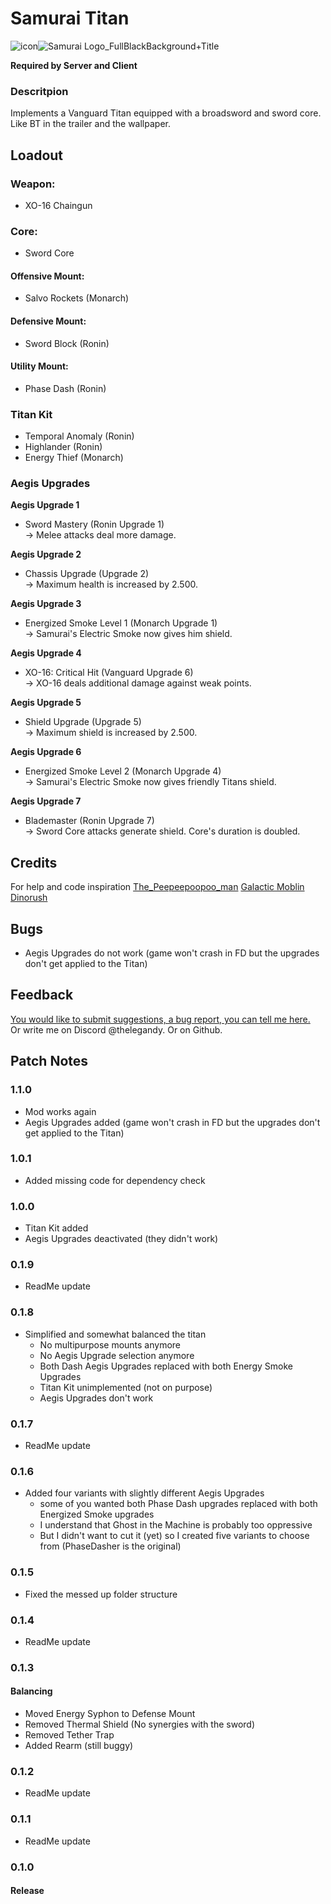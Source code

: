 # Samurai Titan
![icon](https://github.com/user-attachments/assets/87f67669-ce5b-413f-a1ed-39c808fe35fe)![Samurai Logo_FullBlackBackground+Title](https://github.com/user-attachments/assets/9ae4f55d-c066-4edb-b5e5-a34d2cb75680)



**Required by Server and Client**


### Descritpion
Implements a Vanguard Titan equipped with a broadsword and sword core. <br>
Like BT in the trailer and the wallpaper.


## Loadout
### Weapon:
- XO-16 Chaingun


### Core:
- Sword Core


#### Offensive Mount:
- Salvo Rockets (Monarch)

#### Defensive Mount:
- Sword Block (Ronin)

#### Utility Mount:
- Phase Dash (Ronin)


### Titan Kit
- Temporal Anomaly (Ronin)
- Highlander (Ronin)
- Energy Thief (Monarch)


### Aegis Upgrades
**Aegis Upgrade 1**
- Sword Mastery (Ronin Upgrade 1) <br>
-> Melee attacks deal more damage.

**Aegis Upgrade 2**
- Chassis Upgrade (Upgrade 2) <br>
-> Maximum health is increased by 2.500.

**Aegis Upgrade 3**
- Energized Smoke Level 1 (Monarch Upgrade 1) <br>
-> Samurai's Electric Smoke now gives him shield.

**Aegis Upgrade 4**
- XO-16: Critical Hit (Vanguard Upgrade 6) <br>
-> XO-16 deals additional damage against weak points.

**Aegis Upgrade 5**
- Shield Upgrade (Upgrade 5) <br>
-> Maximum shield is increased by 2.500.

**Aegis Upgrade 6**
- Energized Smoke Level 2 (Monarch Upgrade 4) <br>
-> Samurai's Electric Smoke now gives friendly Titans shield.

**Aegis Upgrade 7**
- Blademaster (Ronin Upgrade 7) <br>
-> Sword Core attacks generate shield. Core's duration is doubled.



## Credits
For help and code inspiration
<a href="https://thunderstore.io/c/northstar/p/The_Peepeepoopoo_man/">The_Peepeepoopoo_man</a>
<a href="https://thunderstore.io/c/northstar/p/GalacticMoblin/">Galactic Moblin</a>
<a href="https://thunderstore.io/c/northstar/p/Dinorush/">Dinorush</a>


## Bugs
- Aegis Upgrades do not work (game won't crash in FD but the upgrades don't get applied to the Titan)


## Feedback
<a href="https://forms.gle/n4FesmAWMDcWWUEf8">You would like to submit suggestions, a bug report, you can tell me here.</a> <br>
Or write me on Discord @thelegandy.
Or on Github.

## Patch Notes

### 1.1.0
- Mod works again
- Aegis Upgrades added (game won't crash in FD but the upgrades don't get applied to the Titan)

### 1.0.1
- Added missing code for dependency check

### 1.0.0
- Titan Kit added
- Aegis Upgrades deactivated (they didn't work)

### 0.1.9
- ReadMe update

### 0.1.8
- Simplified and somewhat balanced the titan
	- No multipurpose mounts anymore
	- No Aegis Upgrade selection anymore
	- Both Dash Aegis Upgrades replaced with both Energy Smoke Upgrades
	- Titan Kit unimplemented (not on purpose)
	- Aegis Upgrades don't work

### 0.1.7
- ReadMe update

### 0.1.6
- Added four variants with slightly different Aegis Upgrades
	- some of you wanted both Phase Dash upgrades replaced with both Energized Smoke upgrades
	- I understand that Ghost in the Machine is probably too oppressive
	- But I didn't want to cut it (yet) so I created five variants to choose from (PhaseDasher is the original)

### 0.1.5
- Fixed the messed up folder structure

### 0.1.4
- ReadMe update

### 0.1.3
#### Balancing
- Moved Energy Syphon to Defense Mount
- Removed Thermal Shield (No synergies with the sword)
- Removed Tether Trap
- Added Rearm (still buggy)

### 0.1.2
- ReadMe update

### 0.1.1
- ReadMe update

### 0.1.0
#### Release

